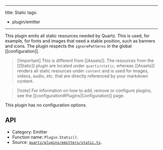 ______________________________________________________________________

title: Static
tags:

- plugin/emitter

______________________________________________________________________

This plugin emits all static resources needed by Quartz. This is used, for example, for fonts and images that need a stable position, such as banners and icons. The plugin respects the `ignorePatterns` in the global \[\[configuration\]\].

> \[!important\]
> This is different from \[\[Assets\]\]. The resources from the \[\[Static\]\] plugin are located under `quartz/static`, whereas \[\[Assets\]\] renders all static resources under `content` and is used for images, videos, audio, etc. that are directly referenced by your markdown content.

> \[!note\]
> For information on how to add, remove or configure plugins, see the \[\[configuration#Plugins|Configuration\]\] page.

This plugin has no configuration options.

## API

- Category: Emitter
- Function name: `Plugin.Static()`.
- Source: [`quartz/plugins/emitters/static.ts`](https://github.com/jackyzha0/quartz/blob/v4/quartz/plugins/emitters/static.ts).
